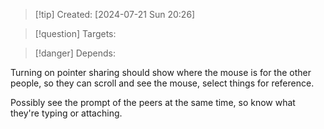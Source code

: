 
>[!tip] Created: [2024-07-21 Sun 20:26]

>[!question] Targets: 

>[!danger] Depends: 

Turning on pointer sharing should show where the mouse is for the other people, so they can scroll and see the mouse, select things for reference.

Possibly see the prompt of the peers at the same time, so know what they're typing or attaching.